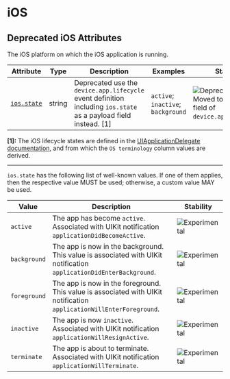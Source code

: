 <!--- Hugo front matter used to generate the website version of this page:
--->

<!-- NOTE: THIS FILE IS AUTOGENERATED. DO NOT EDIT BY HAND. -->
<!-- see templates/registry/markdown/attribute_namespace.md.j2 -->

# iOS

## Deprecated iOS Attributes

The iOS platform on which the iOS application is running.

| Attribute | Type | Description | Examples | Stability |
|---|---|---|---|---|
| <a id="ios-state" href="#ios-state">`ios.state`</a> | string | Deprecated use the `device.app.lifecycle` event definition including `ios.state` as a payload field instead. [1] | `active`; `inactive`; `background` | ![Deprecated](https://img.shields.io/badge/-deprecated-red)<br>Moved to a payload field of `device.app.lifecycle`. |

**[1]:** The iOS lifecycle states are defined in the [UIApplicationDelegate documentation](https://developer.apple.com/documentation/uikit/uiapplicationdelegate#1656902), and from which the `OS terminology` column values are derived.

---

`ios.state` has the following list of well-known values. If one of them applies, then the respective value MUST be used; otherwise, a custom value MAY be used.

| Value  | Description | Stability |
|---|---|---|
| `active` | The app has become `active`. Associated with UIKit notification `applicationDidBecomeActive`. | ![Experimental](https://img.shields.io/badge/-experimental-blue) |
| `background` | The app is now in the background. This value is associated with UIKit notification `applicationDidEnterBackground`. | ![Experimental](https://img.shields.io/badge/-experimental-blue) |
| `foreground` | The app is now in the foreground. This value is associated with UIKit notification `applicationWillEnterForeground`. | ![Experimental](https://img.shields.io/badge/-experimental-blue) |
| `inactive` | The app is now `inactive`. Associated with UIKit notification `applicationWillResignActive`. | ![Experimental](https://img.shields.io/badge/-experimental-blue) |
| `terminate` | The app is about to terminate. Associated with UIKit notification `applicationWillTerminate`. | ![Experimental](https://img.shields.io/badge/-experimental-blue) |

